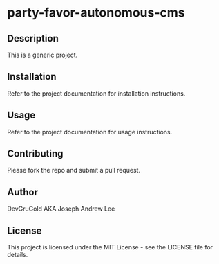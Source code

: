 # party-favor-autonomous-cms

## Description
This is a generic project.

## Installation
Refer to the project documentation for installation instructions.

## Usage
Refer to the project documentation for usage instructions.

## Contributing
Please fork the repo and submit a pull request.

## Author
DevGruGold AKA Joseph Andrew Lee

## License
This project is licensed under the MIT License - see the LICENSE file for details.